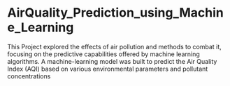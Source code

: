 # AirQuality_Prediction_using_Machine_Learning
This Project explored the effects of air pollution and methods to combat it, focusing on the predictive capabilities offered by machine learning algorithms. A machine-learning model was built to predict the Air Quality Index (AQI) based on various environmental parameters and pollutant concentrations
